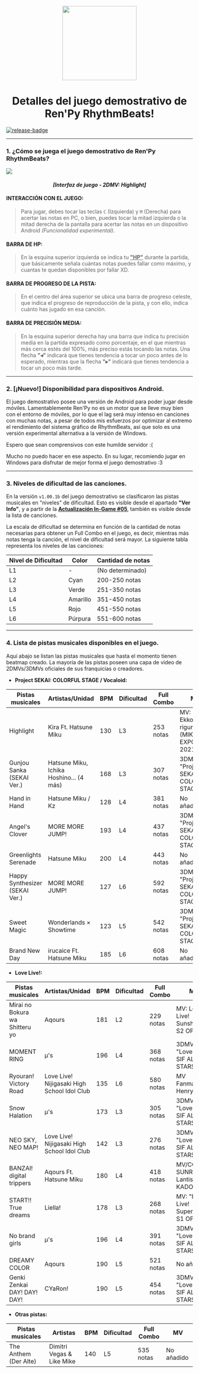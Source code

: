 [release]: https://github.com/CharlieFuu69/RenPy_RhythmBeats/releases
[release-badge]: https://img.shields.io/github/v/release/CharlieFuu69/RenPy_RhythmBeats?style=for-the-badge&logo=github

<p align="center">
  <img width="200" height="200" src="https://user-images.githubusercontent.com/77955772/208582867-fe267999-3f6c-448f-ae78-26b14ced10ac.png">
</p>

<h1 align = "center"> Detalles del juego demostrativo de Ren'Py RhythmBeats! </h1>

[![release-badge]][release]

---
### 1. ¿Cómo se juega el juego demostrativo de Ren'Py RhythmBeats?

<img align="center" src="https://user-images.githubusercontent.com/77955772/219847352-37ddb316-78e9-4bb9-af5f-229467725931.png"></img>
<h4 align = "center"> <i>[Interfaz de juego - 2DMV: Highlight]</i> </h4>

#### INTERACCIÓN CON EL JUEGO:
> Para jugar, debes tocar las teclas `C` (Izquierda) y `M` (Derecha) para acertar las notas en PC, o bien, puedes tocar la mitad izquierda o la mitad derecha de la pantalla para acertar las notas en un dispositivo Android _(Funcionalidad experimental)_.

#### BARRA DE HP:
> En la esquina superior izquierda se indica tu <ins>**"HP"**</ins> durante la partida, que básicamente señala cuántas notas puedes fallar como máximo, y cuantas te quedan disponibles por fallar XD.

#### BARRA DE PROGRESO DE LA PISTA:
> En el centro del área superior se ubica una barra de progreso celeste, que indica el progreso de reproducción de la pista, y con ello, indica cuánto has jugado en esa canción.

#### BARRA DE PRECISIÓN MEDIA:
> En la esquina superior derecha hay una barra que indica tu precisión media en la partida expresado como porcentaje, en el que mientras más cerca estés del 100%, más preciso estás tocando las notas.
> Una flecha **"◂"** indicará que tienes tendencia a tocar un poco antes de lo esperado, mientras que la flecha **"▸"** indicará que tienes tendencia a tocar un poco más tarde.

---

### 2. [¡Nuevo!] Disponibilidad para dispositivos Android.

El juego demostrativo posee una versión de Android para poder jugar desde móviles. Lamentablemente Ren'Py no es un motor que se lleve muy bien con el entorno de móviles, por lo que el lag será muy intenso en canciones con muchas notas, a pesar de todos mis esfuerzos por optimizar al extremo el rendimiento del sistema gráfico de RhythmBeats, así que solo es una versión experimental alternativa a la versión de Windows.

Espero que sean comprensivos con este humilde servidor :(

Mucho no puedo hacer en ese aspecto. En su lugar, recomiendo jugar en Windows para disfrutar de mejor forma el juego demostrativo :3

---

### 3. Niveles de dificultad de las canciones.

En la versión `v1.00.1b` del juego demostrativo se clasificaron las pistas musicales en "niveles" de dificultad. Esto es visible desde el apartado **"Ver Info"**, y a partir de la **[Actualización In-Game #05](https://github.com/CharlieFuu69/RenPy_RhythmBeats/releases/tag/v1.00.1b_upd05)**, también es visible desde la lista de canciones.

La escala de dificultad se determina en función de la cantidad de notas necesarias para obtener un Full Combo en el juego, es decir, mientras más notas tenga la canción, el nivel de dificultad será mayor. La siguiente tabla representa los niveles de las canciones:

| Nivel de Dificultad | Color    | Cantidad de notas |
|---|---|---|
| L1                  | -        | (No determinado)  |
| L2                  | Cyan     | 200-250 notas     |
| L3                  | Verde    | 251-350 notas     |
| L4                  | Amarillo | 351-450 notas     |
| L5                  | Rojo     | 451-550 notas     |
| L6                  | Púrpura  | 551-600 notas     |

---
### 4. Lista de pistas musicales disponibles en el juego.

Aquí abajo se listan las pistas musicales que hasta el momento tienen beatmap creado. La mayoría de las pistas poseen una capa de video de 2DMVs/3DMVs oficiales de sus franquicias o creadores.

* **Project SEKAI: COLORFUL STAGE / Vocaloid:**

| Pistas musicales               | Artistas/Unidad                        | BPM | Dificultad | Full Combo | MV                                       |
|---|---|---|---|---|---|
| Highlight                      | Kira Ft. Hatsune Miku                  | 130 | L3         | 253 notas  | MV: Ekkoberry, riguruma (MIKU EXPO 2021) |
| Gunjou Sanka (SEKAI Ver.)      | Hatsune Miku, Ichika Hoshino... (4 más)| 168 | L3         | 307 notas  | 3DMV: "Project SEKAI: COLORFUL STAGE!"   |
| Hand in Hand                   | Hatsune Miku / Kz                      | 128 | L4         | 381 notas  | No añadido                               |
| Angel's Clover                 | MORE MORE JUMP!                        | 193 | L4         | 437 notas  | 3DMV: "Project SEKAI: COLORFUL STAGE!"   |
| Greenlights Serenade           | Hatsune Miku                           | 200 | L4         | 443 notas  | No añadido                               |
| Happy Synthesizer (SEKAI Ver.) | MORE MORE JUMP!                        | 127 | L6         | 592 notas  | 3DMV: "Project SEKAI: COLORFUL STAGE!"   |
| Sweet Magic                    | Wonderlands × Showtime                 | 123 | L5         | 542 notas  | 3DMV: "Project SEKAI: COLORFUL STAGE!"   |
| Brand New Day                  | irucaice Ft. Hatsune Miku              | 185 | L6         | 608 notas  | No añadido                               |


* **Love Live!:**

| Pistas musicales               | Artistas/Unidad                             | BPM | Dificultad | Full Combo | MV                                 |
|---|---|---|---|---|---|
| Mirai no Bokura wa Shitteru yo | Aqours                                      | 181 | L2         | 229 notas  | MV: Love Live! Sunshine!! S2 OP    |
| MOMENT RING                    | μ's                                         | 196 | L4         | 368 notas  | 3DMV: "Love Live! SIF ALL STARS"   |
| Ryouran! Victory Road          | Love Live! Nijigasaki High School Idol Club | 135 | L6         | 580 notas  | MV Fanmade: Henry L.               |
| Snow Halation                  | μ's                                         | 173 | L3         | 305 notas  | 3DMV: "Love Live! SIF ALL STARS"   |
| NEO SKY, NEO MAP!              | Love Live! Nijigasaki High School Idol Club | 142 | L3         | 276 notas  | 3DMV: "Love Live! SIF ALL STARS"   |
| BANZAI! digital trippers       | Aqours Ft. Hatsune Miku                     | 180 | L4         | 418 notas  | MV/CGI: SUNRISE, Lantis, KADOKAWA. |
| START!! True dreams            | Liella!                                     | 178 | L3         | 268 notas  | MV: "Love Live! Superstar!! S1 OP" |
| No brand girls                 | μ's                                         | 196 | L4         | 391 notas  | 3DMV: "Love Live! SIF ALL STARS"   |
| DREAMY COLOR                   | Aqours                                      | 190 | L5         | 521 notas  | No añadido                         |
| Genki Zenkai DAY! DAY! DAY!    | CYaRon!                                     | 190 | L5         | 454 notas  | 3DMV: "Love Live! SIF ALL STARS"   |

* **Otras pistas:**

| Pistas musicales      | Artistas                  | BPM | Dificultad | Full Combo | MV         |
|---|---|---|---|---|---|
| The Anthem (Der Alte) | Dimitri Vegas & Like Mike | 140 | L5         | 535 notas  | No añadido |
